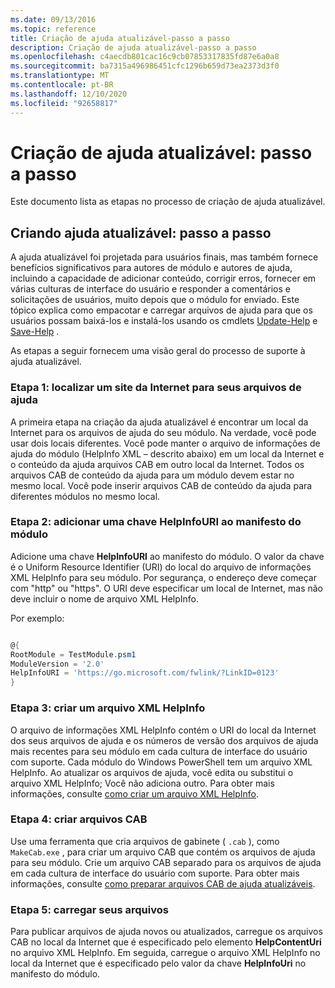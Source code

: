 ```yaml
---
ms.date: 09/13/2016
ms.topic: reference
title: Criação de ajuda atualizável-passo a passo
description: Criação de ajuda atualizável-passo a passo
ms.openlocfilehash: c4aecdb801cac16c9cb07853317835fd87e6a0a8
ms.sourcegitcommit: ba7315a496986451cfc1296b659d73ea2373d3f0
ms.translationtype: MT
ms.contentlocale: pt-BR
ms.lasthandoff: 12/10/2020
ms.locfileid: "92658817"
---
```

# <a name="updatable-help-authoring-step-by-step"></a>Criação de ajuda atualizável: passo a passo

Este documento lista as etapas no processo de criação de ajuda atualizável.

## <a name="authoring-updatable-help-step-by-step"></a>Criando ajuda atualizável: passo a passo

A ajuda atualizável foi projetada para usuários finais, mas também fornece benefícios significativos para autores de módulo e autores de ajuda, incluindo a capacidade de adicionar conteúdo, corrigir erros, fornecer em várias culturas de interface do usuário e responder a comentários e solicitações de usuários, muito depois que o módulo for enviado. Este tópico explica como empacotar e carregar arquivos de ajuda para que os usuários possam baixá-los e instalá-los usando os cmdlets [Update-Help](/powershell/module/Microsoft.PowerShell.Core/Update-Help) e [Save-Help](/powershell/module/Microsoft.PowerShell.Core/Save-Help) .

As etapas a seguir fornecem uma visão geral do processo de suporte à ajuda atualizável.

### <a name="step-1-find-an-internet-site-for-your-help-files"></a>Etapa 1: localizar um site da Internet para seus arquivos de ajuda

A primeira etapa na criação da ajuda atualizável é encontrar um local da Internet para os arquivos de ajuda do seu módulo. Na verdade, você pode usar dois locais diferentes. Você pode manter o arquivo de informações de ajuda do módulo (HelpInfo XML – descrito abaixo) em um local da Internet e o conteúdo da ajuda arquivos CAB em outro local da Internet. Todos os arquivos CAB de conteúdo da ajuda para um módulo devem estar no mesmo local. Você pode inserir arquivos CAB de conteúdo da ajuda para diferentes módulos no mesmo local.

### <a name="step-2-add-a-helpinfouri-key-to-your-module-manifest"></a>Etapa 2: adicionar uma chave HelpInfoURI ao manifesto do módulo

Adicione uma chave **HelpInfoURI** ao manifesto do módulo. O valor da chave é o Uniform Resource Identifier (URI) do local do arquivo de informações XML HelpInfo para seu módulo. Por segurança, o endereço deve começar com "http" ou "https". O URI deve especificar um local de Internet, mas não deve incluir o nome de arquivo XML HelpInfo.

Por exemplo:

```powershell

@{
RootModule = TestModule.psm1
ModuleVersion = '2.0'
HelpInfoURI = 'https://go.microsoft.com/fwlink/?LinkID=0123'
}
```

### <a name="step-3-create-a-helpinfo-xml-file"></a>Etapa 3: criar um arquivo XML HelpInfo

O arquivo de informações XML HelpInfo contém o URI do local da Internet dos seus arquivos de ajuda e os números de versão dos arquivos de ajuda mais recentes para seu módulo em cada cultura de interface do usuário com suporte. Cada módulo do Windows PowerShell tem um arquivo XML HelpInfo. Ao atualizar os arquivos de ajuda, você edita ou substitui o arquivo XML HelpInfo; Você não adiciona outro. Para obter mais informações, consulte [como criar um arquivo XML HelpInfo](./how-to-create-a-helpinfo-xml-file.md).

### <a name="step-4-create-cab-files"></a>Etapa 4: criar arquivos CAB

Use uma ferramenta que cria arquivos de gabinete ( `.cab` ), como `MakeCab.exe` , para criar um arquivo CAB que contém os arquivos de ajuda para seu módulo. Crie um arquivo CAB separado para os arquivos de ajuda em cada cultura de interface do usuário com suporte. Para obter mais informações, consulte [como preparar arquivos CAB de ajuda atualizáveis](./how-to-prepare-updatable-help-cab-files.md).

### <a name="step-5-upload-your-files"></a>Etapa 5: carregar seus arquivos

Para publicar arquivos de ajuda novos ou atualizados, carregue os arquivos CAB no local da Internet que é especificado pelo elemento **HelpContentUri** no arquivo XML HelpInfo. Em seguida, carregue o arquivo XML HelpInfo no local da Internet que é especificado pelo valor da chave **HelpInfoUri** no manifesto do módulo.
